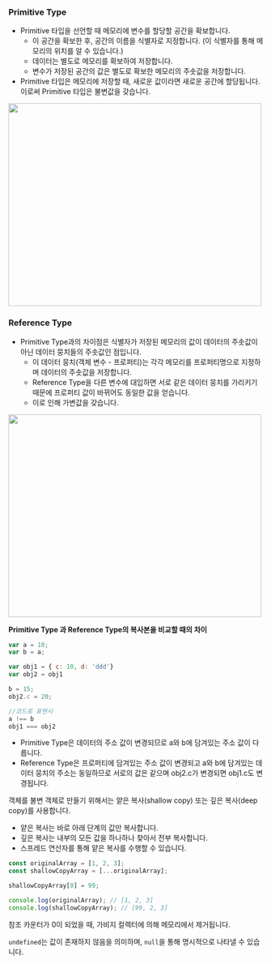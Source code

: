 ### **Primitive Type**

- Primitive 타입을 선언할 때 메모리에 변수를 할당할 공간을 확보합니다.
    - 이 공간을 확보한 후, 공간의 이름을 식별자로 지정합니다. (이 식별자를 통해 메모리의 위치를 알 수 있습니다.)
    - 데이터는 별도로 메모리를 확보하여 저장합니다.
    - 변수가 저장된 공간의 값은 별도로 확보한 메모리의 주솟값을 저장합니다.
- Primitive 타입은 메모리에 저장할 때, 새로운 값이라면 새로운 공간에 할당됩니다. 이로써 Primitive 타입은 불변값을 갖습니다.

<img src="https://github.com/RanungPark/F-LAB/assets/104816866/30c2d56e-bdc8-48d9-83d9-091185b94675"  width="500" height="400"/>

### **Reference Type**

- Primitive Type과의 차이점은 식별자가 저장된 메모리의 값이 데이터의 주솟값이 아닌 데이터 뭉치들의 주솟값인 점입니다.
    - 이 데이터 뭉치(객체 변수 - 프로퍼티)는 각각 메모리를 프로퍼티명으로 지정하며 데이터의 주솟값을 저장합니다.
    - Reference Type을 다른 변수에 대입하면 서로 같은 데이터 뭉치를 가리키기 때문에 프로퍼티 값이 바뀌어도 동일한 값을 얻습니다.
    - 이로 인해 가변값을 갖습니다.

<img src="https://github.com/RanungPark/F-LAB/assets/104816866/372d2c5b-a75f-457b-8a3e-91aa3a3896ea"  width="500" height="400"/>

**Primitive Type 과 Reference Type의 복사본을 비교할 때의 차이**

```jsx
var a = 10;
var b = a;

var obj1 = { c: 10, d: 'ddd'}
var obj2 = obj1

b = 15;
obj2.c = 20;

//코드로 표현시
a !== b
obj1 === obj2 
```

- Primitive Type은 데이터의 주소 값이 변경되므로 a와 b에 담겨있는 주소 값이 다릅니다.
- Reference Type은 프로퍼티에 담겨있는 주소 값이 변경되고 a와 b에 담겨있는 데이터 뭉치의 주소는 동일하므로 서로의 값은 같으며 obj2.c가 변경되면 obj1.c도 변경됩니다.

객체를 불변 객체로 만들기 위해서는 얕은 복사(shallow copy) 또는 깊은 복사(deep copy)를 사용합니다.

- 얕은 복사는 바로 아래 단계의 값만 복사합니다.
- 깊은 복사는 내부의 모든 값을 하나하나 찾아서 전부 복사합니다.
- 스프레드 연산자를 통해 얕은 복사를 수행할 수 있습니다.

```jsx
const originalArray = [1, 2, 3];
const shallowCopyArray = [...originalArray];

shallowCopyArray[0] = 99;

console.log(originalArray); // [1, 2, 3]
console.log(shallowCopyArray); // [99, 2, 3]
```

참조 카운터가 0이 되었을 때, 가비지 컬렉터에 의해 메모리에서 제거됩니다.

`undefined`는 값이 존재하지 않음을 의미하며, `null`을 통해 명시적으로 나타낼 수 있습니다.